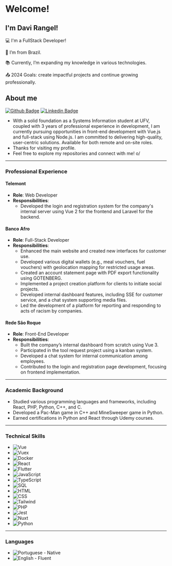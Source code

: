 # Welcome!

## I'm Davi Rangel!

:computer: I'm a FullStack Developer!

:house_with_garden: I’m from Brazil.

:books: Currently, I’m expanding my knowledge in various technologies.

:outbox_tray: 2024 Goals: create impactful projects and continue growing professionally.
 

## About me

[![Github Badge](https://img.shields.io/badge/-Github-000?style=flat-square&logo=Github&logoColor=white&link=https://github.com/drcs2000)](https://github.com/drcs2000)
[![Linkedin Badge](https://img.shields.io/badge/-LinkedIn-blue?style=flat-square&logo=Linkedin&logoColor=white&link=https://www.linkedin.com/in/davirangelcamara/?locale=en_US)](https://www.linkedin.com/in/davirangelcamara/?locale=en_US)

- With a solid foundation as a Systems Information student at UFV, coupled with 3 years of professional experience in development, I am currently pursuing opportunities in front-end development with Vue.js and full-stack using Node.js. I am committed to delivering high-quality, user-centric solutions. Available for both remote and on-site roles.
- Thanks for visiting my profile.
- Feel free to explore my repositories and connect with me! o/

---

### Professional Experience

#### Telemont
- **Role**: Web Developer
- **Responsibilities**:
  - Developed the login and registration system for the company's internal server using Vue 2 for the frontend and Laravel for the backend.

#### Banco Afro
- **Role**: Full-Stack Developer
- **Responsibilities**:
  - Enhanced the main website and created new interfaces for customer use.
  - Developed various digital wallets (e.g., meal vouchers, fuel vouchers) with geolocation mapping for restricted usage areas.
  - Created an account statement page with PDF export functionality using GOTENBERG.
  - Implemented a project creation platform for clients to initiate social projects.
  - Developed internal dashboard features, including SSE for customer service, and a chat system supporting media files.
  - Led the development of a platform for reporting and responding to acts of racism by companies.

#### Rede São Roque
- **Role**: Front-End Developer
- **Responsibilities**:
  - Built the company’s internal dashboard from scratch using Vue 3.
  - Participated in the tool request project using a kanban system.
  - Developed a chat system for internal communication among employees.
  - Contributed to the login and registration page development, focusing on frontend implementation.

---

### Academic Background
- Studied various programming languages and frameworks, including React, PHP, Python, C++, and C.
- Developed a Pac-Man game in C++ and MineSweeper game in Python.
- Earned certifications in Python and React through Udemy courses.

---

### Technical Skills

- ![Vue](https://img.shields.io/badge/-Vue-4FC08D?style=flat-square&logo=Vue.js&logoColor=white)
- ![Vuex](https://img.shields.io/badge/-Vuex-4FC08D?style=flat-square&logo=Vue.js&logoColor=white)
- ![Docker](https://img.shields.io/badge/-Docker-2496ED?style=flat-square&logo=Docker&logoColor=white)
- ![React](https://img.shields.io/badge/-React-61DAFB?style=flat-square&logo=React&logoColor=white)
- ![Flutter](https://img.shields.io/badge/-Flutter-02569B?style=flat-square&logo=Flutter&logoColor=white)
- ![JavaScript](https://img.shields.io/badge/-JavaScript-F7DF1E?style=flat-square&logo=JavaScript&logoColor=black)
- ![TypeScript](https://img.shields.io/badge/-TypeScript-3178C6?style=flat-square&logo=TypeScript&logoColor=white)
- ![SQL](https://img.shields.io/badge/-SQL-4479A1?style=flat-square&logo=MySQL&logoColor=white)
- ![HTML](https://img.shields.io/badge/-HTML-E34F26?style=flat-square&logo=HTML5&logoColor=white)
- ![CSS](https://img.shields.io/badge/-CSS-1572B6?style=flat-square&logo=CSS3&logoColor=white)
- ![Tailwind](https://img.shields.io/badge/-Tailwind_CSS-38B2AC?style=flat-square&logo=TailwindCSS&logoColor=white)
- ![PHP](https://img.shields.io/badge/-PHP-777BB4?style=flat-square&logo=PHP&logoColor=white)
- ![Jest](https://img.shields.io/badge/-Jest-C21325?style=flat-square&logo=Jest&logoColor=white)
- ![Nuxt](https://img.shields.io/badge/-Nuxt-00C58E?style=flat-square&logo=Nuxt.js&logoColor=white)
- ![Python](https://img.shields.io/badge/-Python-3776AB?style=flat-square&logo=Python&logoColor=white)

---

### Languages
- ![Portuguese](https://img.shields.io/badge/-Portuguese-3C3B6E?style=flat-square&logo=Brazil&logoColor=white) - Native
- ![English](https://img.shields.io/badge/-English-0073CF?style=flat-square&logo=United%20Kingdom&logoColor=white) - Fluent
